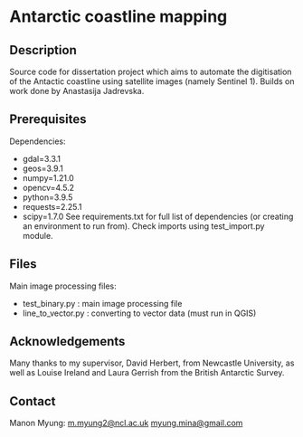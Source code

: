 # Antarctic coastline mapping
## Description
Source code for dissertation project which aims to automate the digitisation of the Antactic coastline using satellite images (namely Sentinel 1).
Builds on work done by Anastasija Jadrevska.

## Prerequisites
Dependencies:
- gdal=3.3.1
- geos=3.9.1
- numpy=1.21.0
- opencv=4.5.2
- python=3.9.5
- requests=2.25.1
- scipy=1.7.0
See requirements.txt for full list of dependencies (or creating an environment to run from).
Check imports using test_import.py module.

## Files
Main image processing files:
- test_binary.py : main image processing file
- line_to_vector.py : converting to vector data (must run in QGIS)

## Acknowledgements
Many thanks to my supervisor, David Herbert, from Newcastle University, as well as Louise Ireland and Laura Gerrish from the British Antarctic Survey.

## Contact
Manon Myung:
m.myung2@ncl.ac.uk
myung.mina@gmail.com
